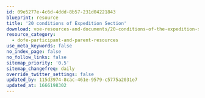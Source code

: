 ```yaml
---
id: 09e5277e-4c6d-4ddd-8b57-231d04221843
blueprint: resource
title: '20 conditions of Expedition Section'
download: voe-resources-and-documents/20-conditions-of-the-expedition-section-2019-1.pdf
resource_category:
  - dofe-participant-and-parent-resources
use_meta_keywords: false
no_index_page: false
no_follow_links: false
sitemap_priority: '0.5'
sitemap_changefreq: daily
override_twitter_settings: false
updated_by: 115d3974-8cac-461e-9579-c5775a2031e7
updated_at: 1666198302
---
```

